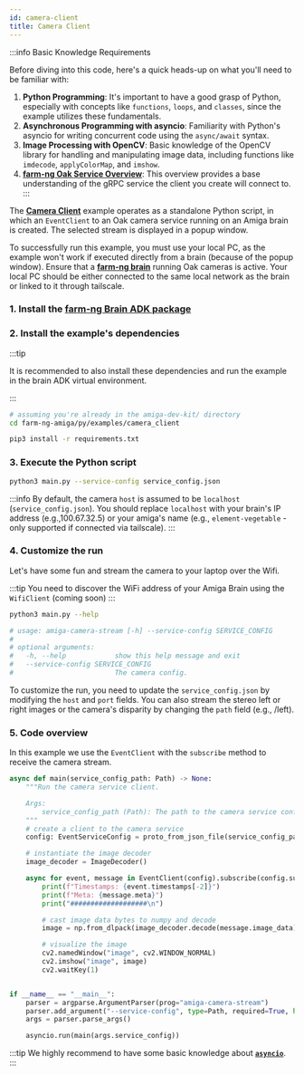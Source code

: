 ```yaml
---
id: camera-client
title: Camera Client
---
```


:::info Basic Knowledge Requirements

Before diving into this code, here's a quick heads-up on what you'll need to be familiar with:

1. **Python Programming**: It's important to have a good grasp of Python, especially with concepts
like `functions`, `loops`, and `classes`, since the example utilizes these fundamentals.
2. **Asynchronous Programming with asyncio**: Familiarity with Python's asyncio for writing concurrent
code using the `async/await` syntax.
3. **Image Processing with OpenCV**: Basic knowledge of the OpenCV library for handling and manipulating
image data, including functions like `imdecode`, `applyColorMap`, and `imshow`.
4. **[farm-ng Oak Service Overview](/docs/concepts/oak_service/)**:
This overview provides a base understanding of the gRPC service the client you create will connect to.
:::

The [**Camera Client**](https://github.com/farm-ng/farm-ng-amiga/blob/main-v2/py/examples/camera_client/main.py)
example operates as a standalone Python script,
in which an `EventClient` to an Oak camera service running on an Amiga brain is created.
The selected stream is displayed in a popup window.

To successfully run this example, you must use your local PC, as the example won't
work if executed directly from a brain (because of the popup window).
Ensure that a [**farm-ng brain**](/docs/brain/) running Oak cameras is active.
Your local PC should be either connected to the same local network as the brain
or linked to it through tailscale.

### 1. Install the [farm-ng Brain ADK package](/docs/brain/brain-install)

### 2. Install the example's dependencies

:::tip

It is recommended to also install these dependencies and run the
example in the brain ADK virtual environment.

:::

```bash
# assuming you're already in the amiga-dev-kit/ directory
cd farm-ng-amiga/py/examples/camera_client
```

```bash
pip3 install -r requirements.txt
```

### 3. Execute the Python script

```bash
python3 main.py --service-config service_config.json
```

:::info
By default, the camera `host` is assumed to be `localhost` (`service_config.json`).
You should replace `localhost` with your brain's IP address (e.g.,100.67.32.5) or your amiga's
name (e.g., `element-vegetable` - only supported if connected via tailscale).
:::

### 4. Customize the run

Let's have some fun and stream the camera to your laptop over the
Wifi.

:::tip
You need to discover the WiFi address of your Amiga Brain using
the `WifiClient` (coming soon)
:::

```bash
python3 main.py --help

# usage: amiga-camera-stream [-h] --service-config SERVICE_CONFIG
#
# optional arguments:
#   -h, --help            show this help message and exit
#   --service-config SERVICE_CONFIG
#                         The camera config.
```

To customize the run, you need to update the `service_config.json`
by modifying the `host` and `port` fields.
You can also stream the stereo left or right images or the camera's
disparity by changing the `path` field (e.g., /left).

### 5. Code overview

In this example we use the `EventClient` with the `subscribe` method to receive the camera stream.

```python
async def main(service_config_path: Path) -> None:
    """Run the camera service client.

    Args:
        service_config_path (Path): The path to the camera service config.
    """
    # create a client to the camera service
    config: EventServiceConfig = proto_from_json_file(service_config_path, EventServiceConfig())

    # instantiate the image decoder
    image_decoder = ImageDecoder()

    async for event, message in EventClient(config).subscribe(config.subscriptions[0], decode=True):
        print(f"Timestamps: {event.timestamps[-2]}")
        print(f"Meta: {message.meta}")
        print("###################\n")

        # cast image data bytes to numpy and decode
        image = np.from_dlpack(image_decoder.decode(message.image_data))

        # visualize the image
        cv2.namedWindow("image", cv2.WINDOW_NORMAL)
        cv2.imshow("image", image)
        cv2.waitKey(1)


if __name__ == "__main__":
    parser = argparse.ArgumentParser(prog="amiga-camera-stream")
    parser.add_argument("--service-config", type=Path, required=True, help="The camera config.")
    args = parser.parse_args()

    asyncio.run(main(args.service_config))
```

:::tip
We highly recommend to have some basic knowledge about
[**`asyncio`**](https://docs.python.org/3/library/asyncio.html).
:::
